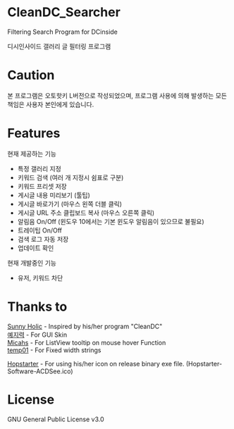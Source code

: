 # CleanDC_Searcher
Filtering Search Program for DCinside

디시인사이드 갤러리 글 필터링 프로그램

# Caution
본 프로그램은 오토핫키 L버전으로 작성되었으며, 프로그램 사용에 의해 발생하는 모든 책임은 사용자 본인에게 있습니다.

# Features
현재 제공하는 기능
* 특정 갤러리 지정
* 키워드 검색 (여러 개 지정시 쉼표로 구분)
* 키워드 프리셋 저장
* 게시글 내용 미리보기 (툴팁)
* 게시글 바로가기 (마우스 왼쪽 더블 클릭)
* 게시글 URL 주소 클립보드 복사 (마우스 오른쪽 클릭)
* 알림음 On/Off (윈도우 10에서는 기본 윈도우 알림음이 있으므로 불필요)
* 트레이팁 On/Off
* 검색 로그 자동 저장
* 업데이트 확인

현재 개발중인 기능
* 유저, 키워드 차단

# Thanks to
[Sunny Holic](https://github.com/CleanDC/CleanDC) - Inspired by his/her program "CleanDC"  
[예지력](https://knowledgeisfree.tistory.com/61) - For GUI Skin  
[Micahs](https://autohotkey.com/board/topic/30486-listview-tooltip-on-mouse-hover/?p=280843) - For ListView tooltip on mouse hover Function  
[temp01](https://autohotkey.com/board/topic/45543-fixed-width-strings/?p=283476) - For Fixed width strings

[Hopstarter](http://www.iconarchive.com/show/software-icons-by-hopstarter/ACDSee-icon.html) - For using his/her icon on release binary exe file. (Hopstarter-Software-ACDSee.ico)

# License
GNU General Public License v3.0
